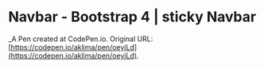 # Navbar - Bootstrap 4 | sticky  Navbar
 _A Pen created at CodePen.io. Original URL: [https://codepen.io/aklima/pen/oeyjLd](https://codepen.io/aklima/pen/oeyjLd).

 